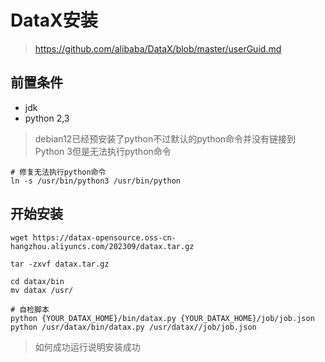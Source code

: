 # DataX安装
> https://github.com/alibaba/DataX/blob/master/userGuid.md

## 前置条件
- jdk
- python 2,3

> debian12已经预安装了python不过默认的python命令并没有链接到 Python 3但是无法执行python命令
```
# 修复无法执行python命令
ln -s /usr/bin/python3 /usr/bin/python
```
## 开始安装
```
wget https://datax-opensource.oss-cn-hangzhou.aliyuncs.com/202309/datax.tar.gz

tar -zxvf datax.tar.gz

cd datax/bin
mv datax /usr/

# 自检脚本
python {YOUR_DATAX_HOME}/bin/datax.py {YOUR_DATAX_HOME}/job/job.json
python /usr/datax/bin/datax.py /usr/datax//job/job.json
```
> 如何成功运行说明安装成功
